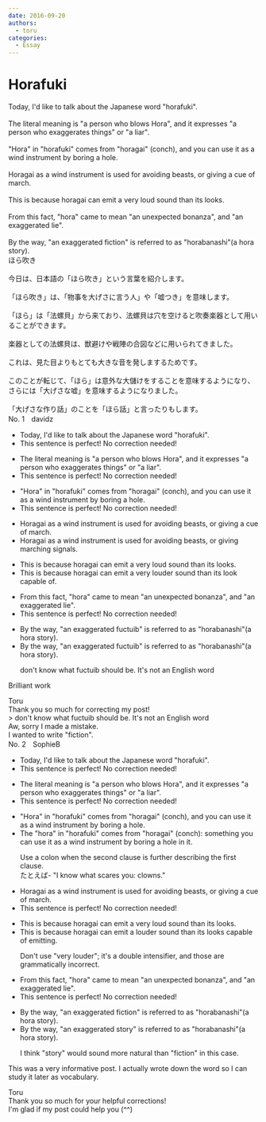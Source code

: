 ```yaml
---
date: 2016-09-20
authors:
  - toru
categories:
  - Essay
---
```


<h1 id="subject_show">Horafuki</h1>
<div class="date" hidden>Sep 20, 2016 20:12</div>
<div id="post"><div id="body_show_ori">
Today, I'd like to talk about the Japanese word "horafuki".<br/><br/>The literal meaning is "a person who blows Hora", and it expresses "a person who exaggerates things" or "a liar".<br/><br/>"Hora" in "horafuki" comes from "horagai" (conch), and you can use it as a wind instrument by boring a hole.<br/><br/>Horagai as a wind instrument is used for avoiding beasts, or giving a cue of march.<br/><br/>This is because horagai can emit a very loud sound than its looks.<br/><br/>From this fact, "hora" came to mean "an unexpected bonanza", and "an exaggerated lie".<br/><br/>By the way, "an exaggerated fiction" is referred to as "horabanashi"(a hora story).
</div></div>

<!-- more -->

<div id="post_ja"><div id="body_show_mo">
ほら吹き<br/><br/>今日は、日本語の「ほら吹き」という言葉を紹介します。<br/><br/>「ほら吹き」は、「物事を大げさに言う人」や「嘘つき」を意味します。<br/><br/>「ほら」は「法螺貝」から来ており、法螺貝は穴を空けると吹奏楽器として用いることができます。<br/><br/>楽器としての法螺貝は、獣避けや戦陣の合図などに用いられてきました。<br/><br/>これは、見た目よりもとても大きな音を発しまするためです。<br/><br/>このことが転じて、「ほら」は意外な大儲けをすることを意味するようになり、さらには「大げさな嘘」を意味するようになりました。<br/><br/>「大げさな作り話」のことを「ほら話」と言ったりもします。
</div></div>
<div id="block"><div class="first_name"> No. 1　<span class="just_name">davidz</span></div><div id="block2">
<ul class="correction_field">
<li class="incorrect">Today, I'd like to talk about the Japanese word "horafuki".</li>
<li class="corrected perfect">This sentence is perfect! No correction needed!</li>
</ul>
<ul class="correction_field">
<li class="incorrect">The literal meaning is "a person who blows Hora", and it expresses "a person who exaggerates things" or "a liar".</li>
<li class="corrected perfect">This sentence is perfect! No correction needed!</li>
</ul>
<ul class="correction_field">
<li class="incorrect">"Hora" in "horafuki" comes from "horagai" (conch), and you can use it as a wind instrument by boring a hole.</li>
<li class="corrected perfect">This sentence is perfect! No correction needed!</li>
</ul>
<ul class="correction_field">
<li class="incorrect">Horagai as a wind instrument is used for avoiding beasts, or giving a cue of march.</li>
<li class="corrected correct">
Horagai as a wind instrument is used for avoiding beasts, or giving marching signals.
</li>
</ul>
<ul class="correction_field">
<li class="incorrect">This is because horagai can emit a very loud sound than its looks.</li>
<li class="corrected correct">
This is because horagai can emit a very louder sound than its look capable of.
</li>
</ul>
<ul class="correction_field">
<li class="incorrect">From this fact, "hora" came to mean "an unexpected bonanza", and "an exaggerated lie".</li>
<li class="corrected perfect">This sentence is perfect! No correction needed!</li>
</ul>
<ul class="correction_field">
<li class="incorrect">By the way, "an exaggerated fuctuib" is referred to as "horabanashi"(a hora story).</li>
<li class="corrected correct">
By the way, "an exaggerated fuctuib" is referred to as "horabanashi"(a hora story).
<p class="correction_comment">don't know what fuctuib should be. It's not an English word</p>
</li>
</ul>
<p class="comment_small">
 Brilliant work
</p>

</div><div class="name"><span class="just_name">Toru</span><br>
Thank you so much for correcting my post!<br/>&gt; don't know what fuctuib should be. It's not an English word<br/>Aw, sorry I made a mistake.<br/>I wanted to write "fiction".
</div>
</div>
<div id="block"><div class="first_name"> No. 2　<span class="just_name">SophieB</span></div><div id="block2">
<ul class="correction_field">
<li class="incorrect">Today, I'd like to talk about the Japanese word "horafuki".</li>
<li class="corrected perfect">This sentence is perfect! No correction needed!</li>
</ul>
<ul class="correction_field">
<li class="incorrect">The literal meaning is "a person who blows Hora", and it expresses "a person who exaggerates things" or "a liar".</li>
<li class="corrected perfect">This sentence is perfect! No correction needed!</li>
</ul>
<ul class="correction_field">
<li class="incorrect">"Hora" in "horafuki" comes from "horagai" (conch), and you can use it as a wind instrument by boring a hole.</li>
<li class="corrected correct">
<span class="f_blue">The </span>"<span class="f_blue">h</span>ora" in "horafuki" comes from "horagai" (conch)<span class="f_blue">:</span> <span class="f_blue">something </span>you can use <span class="sline"><span class="f_red">it</span></span> as a wind instrument by boring a hole<span class="f_blue"> in it</span>.
<p class="correction_comment">Use a colon when the second clause is further describing the first clause.<br/>たとえば- "I know what scares you: clowns."</p>
</li>
</ul>
<ul class="correction_field">
<li class="incorrect">Horagai as a wind instrument is used for avoiding beasts, or giving a cue of march.</li>
<li class="corrected perfect">This sentence is perfect! No correction needed!</li>
</ul>
<ul class="correction_field">
<li class="incorrect">This is because horagai can emit a very loud sound than its looks.</li>
<li class="corrected correct">
This is because horagai can emit a <span class="f_blue">louder</span> sound than it<span class="sline"><span class="f_red">s</span></span> looks<span class="f_blue"> capable of emitting</span>.
<p class="correction_comment">Don't use "very louder"; it's a double intensifier, and those are grammatically incorrect.</p>
</li>
</ul>
<ul class="correction_field">
<li class="incorrect">From this fact, "hora" came to mean "an unexpected bonanza", and "an exaggerated lie".</li>
<li class="corrected perfect">This sentence is perfect! No correction needed!</li>
</ul>
<ul class="correction_field">
<li class="incorrect">By the way, "an exaggerated fiction" is referred to as "horabanashi"(a hora story).</li>
<li class="corrected correct">
By the way, "an exaggerated <span class="f_blue">story</span>" is referred to as "horabanashi"(a hora story).
<p class="correction_comment">I think "story" would sound more natural than "fiction" in this case.</p>
</li>
</ul>
<p class="comment_small">
 This was a very informative post. I actually wrote down the word so I can study it later as vocabulary.
</p>

</div><div class="name"><span class="just_name">Toru</span><br>
Thank you so much for your helpful corrections!<br/>I'm glad if my post could help you (^^)
</div>
</div>
